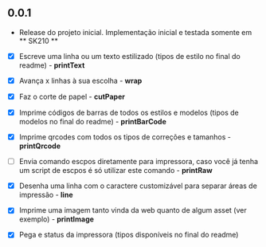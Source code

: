 ## 0.0.1

* Release do projeto inicial.
Implementação inicial e testada somente em ** SK210 **
- [x] Escreve uma linha ou um texto estilizado (tipos de estilo no final do readme) -  **printText**
- [x] Avança x linhas à sua escolha - **wrap**
- [x] Faz o corte de papel - **cutPaper**
- [x] Imprime códigos de barras de todos os estilos e modelos (tipos de modelos no final do readme) - **printBarCode**
- [x] Imprime qrcodes com todos os tipos de correções e tamanhos - **printQrcode**
- [ ] Envia comando escpos diretamente para impressora, caso você já tenha um script de escpos é só utilizar este comando  - **printRaw**
- [x] Desenha uma linha com o caractere customizável para separar áreas de impressão  - **line**
- [x] Imprime uma imagem tanto vinda da web quanto de algum asset (ver exemplo) - **printImage**
- [x] Pega e status da impressora (tipos disponíveis no final do readme)


